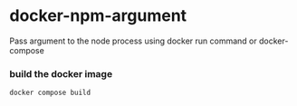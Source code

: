 # docker-npm-argument
Pass argument to the node process using docker run command or docker-compose

### build the docker image

```
docker compose build
```
